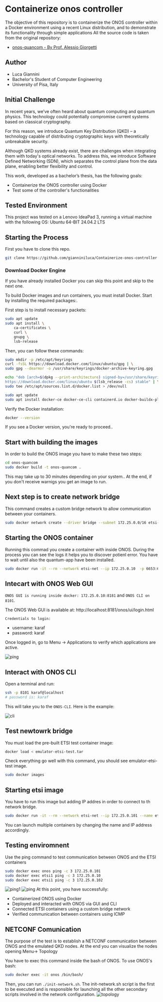 # Containerize onos controller
The objective of this repository is to containerize the ONOS controller within a Docker environment using a recent Linux distribution, and to demonstrate its functionality through simple applications
All the source code is taken from the original repository:

- [onos-quancom - By Prof. Alessio Giorgetti](https://github.com/alessiocnit/onos-quancom)


## Author

- Luca Giannini
- Bachelor's Student of Computer Engineering
- University of Pisa, Italy

## Initial Challenge
In recent years, we’ve often heard about quantum computing and quantum physics. This technology could potentially compromise current systems based on classical cryptography.

For this reason, we introduce Quantum Key Distribution (QKD) – a technology capable of distributing cryptographic keys with theoretically unbreakable security.

Although QKD systems already exist, there are challenges when integrating them with today's optical networks. To address this, we introduce Software Defined Networking (SDN), which separates the control plane from the data plane, enabling better flexibility and control.

This work, developed as a bachelor’s thesis, has the following goals:
- Containerize the ONOS controller using Docker
- Test some of the controller's functionalities 


## Tested Environment

This project was tested on a Lenovo IdeaPad 3, running a virtual machine with the following OS: Ubuntu 64-BIT 24.04.2 LTS

## Starting the Process

First you have to clone this repo.

```bash
git clone https://github.com/gianniniluca/Containerize-onos-controller
```


### Download Docker Engine
If you have already installed Docker you can skip this point and skip to the next one.

To build Docker images and run containers, you must install Docker. Start by installing the required packages:.

First step is to install necessary packets:
```bash
sudo apt update
sudo apt install \
    ca-certificates \
    curl \
    gnupg \
    lsb-release
```
Then, you can follow these commands:
```bash
sudo mkdir -p /etc/apt/keyrings
curl -fsSL https://download.docker.com/linux/ubuntu/gpg | \
sudo gpg --dearmor -o /usr/share/keyrings/docker-archive-keyring.gpg

echo "deb [arch=$(dpkg --print-architecture) signed-by=/usr/share/keyrings/docker-archive-keyring.gpg] \
https://download.docker.com/linux/ubuntu $(lsb_release -cs) stable" | \
sudo tee /etc/apt/sources.list.d/docker.list > /dev/null

sudo apt update
sudo apt install docker-ce docker-ce-cli containerd.io docker-buildx-plugin docker-compose-plugin -y

```
Verify the Docker installation:
```bash
docker --version
```
If you see a Docker version, you're ready to proceed..

## Start with building the images
In order to build the ONOS image you have to make these two steps:
```bash
cd onos-quancom
sudo docker build -t onos-quancom .
```
This may take up to 30 minutes depending on your system..
At the end, if you don't receive warnigs you get an image to run.

 

## Next step is to create network bridge
This command creates a custom bridge network to allow communication between your containers.
```bash
sudo docker network create --driver bridge --subnet 172.25.0.0/16 etsi-net
```

## Starting the ONOS container

Running this commad you create a container with inside ONOS. During the process you can see the logs it helps you to discover potienl error. You have to wait until also the quantum-app have been installed.

```bash
sudo docker run -it --rm --network etsi-net --ip 172.25.0.10  -p 6653:6653   -p 6640:6640   -p 8181:8181   -p 8101:8101   -p 9876:9876 --name onos  onos-quancom
```
## Intecart with ONOS Web GUI

`ONOS GUI is running inside docker: 172.25.0.10:8181` and `ONOS CLI on 8101`. 

The ONOS Web GUI is available at:
http://localhost:8181/onos/ui/login.html

`Credentials to login:`

- username: karaf
- password: karaf


Once logged in, go to Menu → Applications to verify which applications are active.

![ping](/images/gui.png)


## Interact with ONOS CLI

Open a terminal and run:
```bash
ssh -p 8101 karaf@localhost
# password is: karaf
```

This will take you to the `ONOS-CLI`. Here is the example:

![cli](/images/cli.png)


## Test newtowrk bridge

You must load the pre-built ETSI test container image:

```bash
docker load < emulator-etsi-test.tar
```
Check everything go well with this command, you should see emulator-etsi-test image.

```bash
sudo docker images
```
## Starting etsi image

You have to run this image but adding IP addres in order to connect to th network bridge.
```bash
sudo docker run -it --rm --network etsi-net --ip 172.25.0.101 --name etsi1 emulator-etsi-test:1.0
```

You can launch multiple containers by changing the name and IP address accordingly.

## Testing enviromnent
Use the ping command to test communication between ONOS and the ETSI containers
```bash
sudo docker exec onos ping -c 3 172.25.0.101
sudo docker exec etsi1 ping -c 3 172.25.0.10
sudo docker exec etsi1 ping -c 3 172.25.0.102
```
![ping1](/images/ping1.png)
![ping](/images/ping.png)
At this point, you have successfully:

- Containerized ONOS using Docker
- Deployed and interacted with ONOS via GUI and CLI
- Connected ETSI containers using a custom bridge network
- Verified communication between containers using ICMP

## NETCONF Comunication
The purpose of the test is to establish a NETCONF communication between ONOS and the emulated QKD nodes. At the end you can visualize the nodes opening Menu-> Topology

You have to exec this command inside the bash of ONOS.
To use ONOS's bash:
```bash
sudo docker exec -it onos /bin/bash/
```
Then, you can run `./init-network.sh`.
The init-network.sh script is the first to be executed and is responsible for launching all the other secondary scripts involved in the network configuration.
![topology](/images/topology.png)
